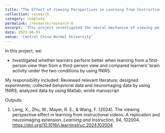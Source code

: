 ```yaml
---
title: "The Effect of Viewing Perspectives in Learning from Instructional Videos"
collection: research
category: complete
permalink: /research/research-6
excerpt: 'This project investigated the neural mechanism of viewing perspective effect.'
date: 2023-06-01
venue: 'Central China Normal University'
---
```


In this project, we:
- Investigated whether learners perform better when learning from a first-person view than from a third-person view and compared learners’ brain activity under the two conditions by using fNIRS.

My responsibility included: Reviewed relevant literature; designed experiments; collected behavioral data and neuroimaging data by using fNIRS; analyzed data by using Matlab; wrote manuscript

Outputs:

1. Leng, X., Zhu, W., Mayer, R. E., & Wang, F. (2024). The viewing perspective effect in learning from instructional videos: A replication and neuroimaging extension. <i>Learning and Instruction, 94</i>, 102004. https://doi.org/10.1016/j.learninstruc.2024.102004 
